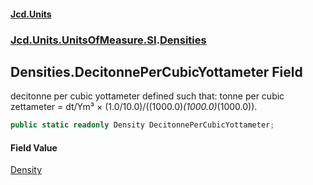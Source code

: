 #### [Jcd.Units](index 'index')
### [Jcd.Units.UnitsOfMeasure.SI](Jcd.Units.UnitsOfMeasure.SI 'Jcd.Units.UnitsOfMeasure.SI').[Densities](Densities 'Jcd.Units.UnitsOfMeasure.SI.Densities')

## Densities.DecitonnePerCubicYottameter Field

decitonne per cubic yottameter defined such that: tonne per cubic zettameter = dt/Ym³ ×
(1.0/10.0)/((1000.0)*(1000.0)*(1000.0)).

```csharp
public static readonly Density DecitonnePerCubicYottameter;
```

#### Field Value
[Density](Density 'Jcd.Units.UnitTypes.Density')
